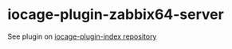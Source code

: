 # iocage-plugin-zabbix64-server
See plugin on [iocage-plugin-index repository](https://github.com/ix-plugin-hub/iocage-plugin-index/blob/master/zabbixserver.json)